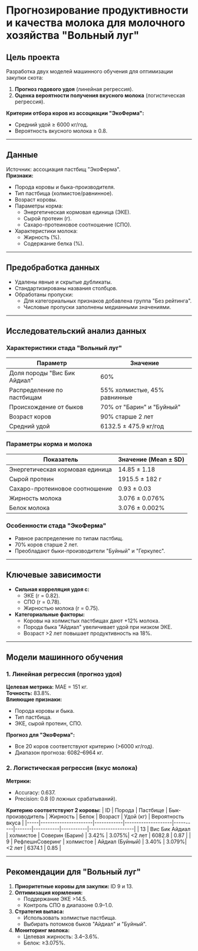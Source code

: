 # Прогнозирование продуктивности и качества молока для молочного хозяйства "Вольный луг"

## Цель проекта
Разработка двух моделей машинного обучения для оптимизации закупки скота:
1. **Прогноз годового удоя** (линейная регрессия).
2. **Оценка вероятности получения вкусного молока** (логистическая регрессия).

**Критерии отбора коров из ассоциации "ЭкоФерма":**
- Средний удой ≥ 6000 кг/год.
- Вероятность вкусного молока ≥ 0.8.

---

## Данные
Источник: ассоциация пастбищ "ЭкоФерма".  
**Признаки:**
- Порода коровы и быка-производителя.
- Тип пастбища (холмистое/равнинное).
- Возраст коровы.
- Параметры корма:
  - Энергетическая кормовая единица (ЭКЕ).
  - Сырой протеин (г).
  - Сахаро-протеиновое соотношение (СПО).
- Характеристики молока:
  - Жирность (%).
  - Содержание белка (%).

---

## Предобработка данных
- Удалены явные и скрытые дубликаты.
- Стандартизированы названия столбцов.
- Обработаны пропуски:
  - Для категориальных признаков добавлена группа "Без рейтинга".
  - Числовые пропуски заполнены медианными значениями.

---

## Исследовательский анализ данных

### Характеристики стада "Вольный луг"
| Параметр                | Значение                          |
|-------------------------|-----------------------------------|
| Доля породы "Вис Бик Айдиал" | 60%                              |
| Распределение по пастбищам  | 55% холмистые, 45% равнинные     |
| Происхождение от быков      | 70% от "Барин" и "Буйный"        |
| Возраст коров             | 90% старше 2 лет                 |
| Средний удой              | 6132.5 ± 475.9 кг/год            |

### Параметры корма и молока
| Показатель                     | Значение (Mean ± SD)      |
|--------------------------------|---------------------------|
| Энергетическая кормовая единица | 14.85 ± 1.18              |
| Сырой протеин                  | 1915.5 ± 182 г            |
| Сахаро-протеиновое соотношение | 0.93 ± 0.03               |
| Жирность молока                | 3.076 ± 0.076%            |
| Белок молока                   | 3.076 ± 0.002%            |

### Особенности стада "ЭкоФерма"
- Равное распределение по типам пастбищ.
- 70% коров старше 2 лет.
- Преобладают быки-производители "Буйный" и "Геркулес".

---

## Ключевые зависимости
- **Сильная корреляция удоя с:**
  - ЭКЕ (r = 0.82).
  - СПО (r = 0.78).
  - Жирностью молока (r = 0.75).
- **Категориальные факторы:**
  - Коровы на холмистых пастбищах дают +12% молока.
  - Порода быка "Айдиал" увеличивает удой при низком ЭКЕ.
  - Возраст >2 лет повышает продуктивность на 18%.

---

## Модели машинного обучения

### 1. Линейная регрессия (прогноз удоя)
**Целевая метрика:** MAE = 151 кг.  
**Точность:** 83.8%.  
**Влияющие признаки:**
- Порода коровы и быка.
- Тип пастбища.
- ЭКЕ, сырой протеин, СПО.  

**Прогноз для "ЭкоФерма":**
- Все 20 коров соответствуют критерию (>6000 кг/год).
- Диапазон прогноза: 6082–6964 кг.

### 2. Логистическая регрессия (вкус молока)
**Метрики:**
- Accuracy: 0.637.
- Precision: 0.8 (0 ложных срабатываний).  

**Критерию соответствуют 2 коровы:**
| ID  | Порода               | Пастбище   | Бык-производитель | Жирность | Белок | Возраст   | Удой (кг) | Вероятность вкуса |
|-----|----------------------|------------|--------------------|----------|-------|-----------|-----------|-------------------|
| 13  | Вис Бик Айдиал       | холмистое  | Соверин (Барин)    | 3.42%    | 3.075%| <2 лет    | 6082.8    | 0.87              |
| 9   | РефлешнСоверинг      | холмистое  | Айдиал (Буйный)    | 3.40%    | 3.079%| <2 лет    | 6374.1    | 0.85              |

---

## Рекомендации для "Вольный луг"
1. **Приоритетные коровы для закупки:** ID 9 и 13.
2. **Оптимизация кормления:**
   - Поддержание ЭКЕ >14.5.
   - Контроль СПО в диапазоне 0.9–1.0.
3. **Стратегия выпаса:**
   - Использовать холмистые пастбища.
   - Выбирать потомков быков "Айдиал" и "Буйный".
4. **Мониторинг молока:**
   - Целевая жирность: 3.4–3.6%.
   - Белок: ≥3.075%.

